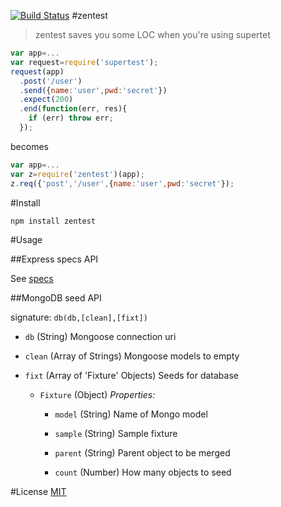 [![Build Status](https://travis-ci.org/oceanhouse21/zentest.svg?branch=master)](https://travis-ci.org/oceanhouse21/zentest)
#zentest

> zentest saves you some LOC when you're using supertet

```js
var app=...
var request=require('supertest');
request(app)
  .post('/user')
  .send({name:'user',pwd:'secret'})
  .expect(200)
  .end(function(err, res){
    if (err) throw err;
  });
```

becomes

```js
var app=...
var z=require('zentest')(app);
z.req({'post','/user',{name:'user',pwd:'secret'});
```

#Install

```js
npm install zentest
```

#Usage

##Express specs API

See [specs](specs.js)

##MongoDB seed API

signature: ```db(db,[clean],[fixt])```

- ```db``` (String)
Mongoose connection uri

- ```clean``` (Array of Strings)
Mongoose models to empty

- ```fixt``` (Array of 'Fixture' Objects)
Seeds for database

    - ```Fixture``` (Object)
    *Properties:*
        - ```model``` (String)
        Name of Mongo model

        - ```sample``` (String)
        Sample fixture

        - ```parent``` (String)
        Parent object to be merged

        - ```count``` (Number)
        How many objects to seed

#License
[MIT](http://opensource.org/licenses/MIT)
